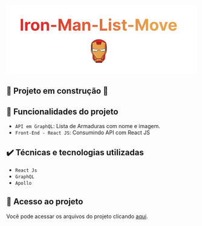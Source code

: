<img src="https://github.com/eduardonk9999/ironman-list-move/blob/master/ironLogo.png"/>

## :construction: Projeto em construção :construction:

## :hammer: Funcionalidades do projeto

- `API em GraphQL`: Lista de Armaduras com nome e imagem.
- `Front-End - React JS`: Consumindo API com React JS

## ✔️ Técnicas e tecnologias utilizadas
- ``React Js``
- ``GraphQL``
- ``Apollo``


## 📁 Acesso ao projeto
Você pode acessar os arquivos do projeto clicando [aqui](https://github.com/eduardonk9999/ironman-list-move).
